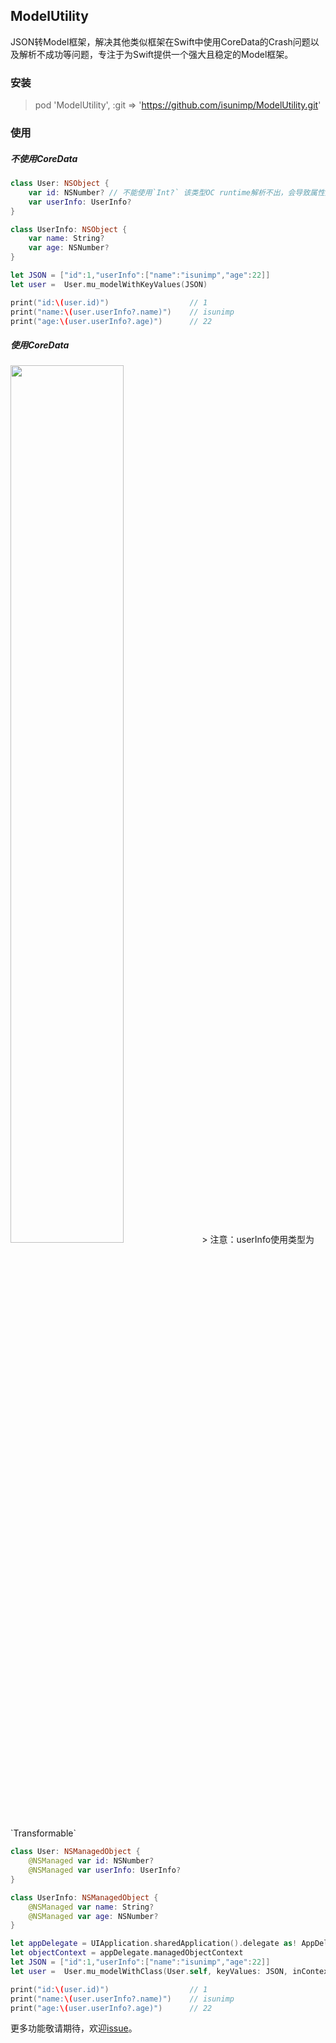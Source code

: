 ## ModelUtility

JSON转Model框架，解决其他类似框架在Swift中使用CoreData的Crash问题以及解析不成功等问题，专注于为Swift提供一个强大且稳定的Model框架。

### 安装

> pod 'ModelUtility', :git => 'https://github.com/isunimp/ModelUtility.git'

### 使用

##### 不使用CoreData

```swift
class User: NSObject {
    var id: NSNumber? // 不能使用`Int?` 该类型OC runtime解析不出，会导致属性解析失败
    var userInfo: UserInfo?
}

class UserInfo: NSObject {
    var name: String?
    var age: NSNumber?
}

let JSON = ["id":1,"userInfo":["name":"isunimp","age":22]]
let user =  User.mu_modelWithKeyValues(JSON)

print("id:\(user.id)")                  // 1
print("name:\(user.userInfo?.name)")    // isunimp
print("age:\(user.userInfo?.age)")      // 22
```

##### 使用CoreData

<img src="http://7xrukr.com1.z0.glb.clouddn.com/ModelUtility_SwiftExamples_xcdatamodeld.png-isunimp" height=60% width=60%/>
> 注意：userInfo使用类型为`Transformable`

```swift
class User: NSManagedObject {
    @NSManaged var id: NSNumber?
    @NSManaged var userInfo: UserInfo?
}

class UserInfo: NSManagedObject {
    @NSManaged var name: String?
    @NSManaged var age: NSNumber?
}

let appDelegate = UIApplication.sharedApplication().delegate as! AppDelegate
let objectContext = appDelegate.managedObjectContext
let JSON = ["id":1,"userInfo":["name":"isunimp","age":22]]
let user =  User.mu_modelWithClass(User.self, keyValues: JSON, inContext: objectContext)

print("id:\(user.id)")                  // 1
print("name:\(user.userInfo?.name)")    // isunimp
print("age:\(user.userInfo?.age)")      // 22
```
更多功能敬请期待，欢迎[issue](https://github.com/isunimp/ModelUtility/issues)。
